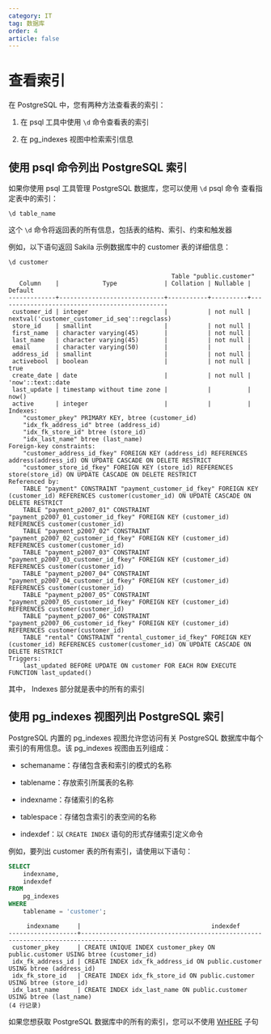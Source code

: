 ```yaml
---
category: IT
tag: 数据库
order: 4
article: false
---
```


# 查看索引

在 PostgreSQL 中，您有两种方法查看表的索引：

1. 在 psql 工具中使用 `\d` 命令查看表的索引

2. 在 pg_indexes 视图中检索索引信息

## 使用 psql 命令列出 PostgreSQL 索引

如果你使用 psql 工具管理 PostgreSQL 数据库，您可以使用 `\d` psql 命令 查看指定表中的索引：

```postgresql
\d table_name
```

这个 `\d` 命令将返回表的所有信息，包括表的结构、索引、约束和触发器

例如，以下语句返回 Sakila 示例数据库中的 customer 表的详细信息：

```postgresql
\d customer
```

```text
                                             Table "public.customer"
   Column    |            Type             | Collation | Nullable |                    Default
-------------+-----------------------------+-----------+----------+-----------------------------------------------
 customer_id | integer                     |           | not null | nextval('customer_customer_id_seq'::regclass)
 store_id    | smallint                    |           | not null |
 first_name  | character varying(45)       |           | not null |
 last_name   | character varying(45)       |           | not null |
 email       | character varying(50)       |           |          |
 address_id  | smallint                    |           | not null |
 activebool  | boolean                     |           | not null | true
 create_date | date                        |           | not null | 'now'::text::date
 last_update | timestamp without time zone |           |          | now()
 active      | integer                     |           |          |
Indexes:
    "customer_pkey" PRIMARY KEY, btree (customer_id)
    "idx_fk_address_id" btree (address_id)
    "idx_fk_store_id" btree (store_id)
    "idx_last_name" btree (last_name)
Foreign-key constraints:
    "customer_address_id_fkey" FOREIGN KEY (address_id) REFERENCES address(address_id) ON UPDATE CASCADE ON DELETE RESTRICT
    "customer_store_id_fkey" FOREIGN KEY (store_id) REFERENCES store(store_id) ON UPDATE CASCADE ON DELETE RESTRICT
Referenced by:
    TABLE "payment" CONSTRAINT "payment_customer_id_fkey" FOREIGN KEY (customer_id) REFERENCES customer(customer_id) ON UPDATE CASCADE ON DELETE RESTRICT
    TABLE "payment_p2007_01" CONSTRAINT "payment_p2007_01_customer_id_fkey" FOREIGN KEY (customer_id) REFERENCES customer(customer_id)
    TABLE "payment_p2007_02" CONSTRAINT "payment_p2007_02_customer_id_fkey" FOREIGN KEY (customer_id) REFERENCES customer(customer_id)
    TABLE "payment_p2007_03" CONSTRAINT "payment_p2007_03_customer_id_fkey" FOREIGN KEY (customer_id) REFERENCES customer(customer_id)
    TABLE "payment_p2007_04" CONSTRAINT "payment_p2007_04_customer_id_fkey" FOREIGN KEY (customer_id) REFERENCES customer(customer_id)
    TABLE "payment_p2007_05" CONSTRAINT "payment_p2007_05_customer_id_fkey" FOREIGN KEY (customer_id) REFERENCES customer(customer_id)
    TABLE "payment_p2007_06" CONSTRAINT "payment_p2007_06_customer_id_fkey" FOREIGN KEY (customer_id) REFERENCES customer(customer_id)
    TABLE "rental" CONSTRAINT "rental_customer_id_fkey" FOREIGN KEY (customer_id) REFERENCES customer(customer_id) ON UPDATE CASCADE ON DELETE RESTRICT
Triggers:
    last_updated BEFORE UPDATE ON customer FOR EACH ROW EXECUTE FUNCTION last_updated()
```

其中， Indexes 部分就是表中的所有的索引

## 使用 pg_indexes 视图列出 PostgreSQL 索引

PostgreSQL 内置的 pg_indexes 视图允许您访问有关 PostgreSQL 数据库中每个索引的有用信息。该 pg_indexes 视图由五列组成：

- schemaname：存储包含表和索引的模式的名称

- tablename：存放索引所属表的名称

- indexname：存储索引的名称

- tablespace：存储包含索引的表空间的名称

- indexdef：以 `CREATE INDEX` 语句的形式存储索引定义命令

例如，要列出 customer 表的所有索引，请使用以下语句：

```sql
SELECT
    indexname,
    indexdef
FROM
    pg_indexes
WHERE
    tablename = 'customer';
```

```text
     indexname     |                                    indexdef
-------------------+--------------------------------------------------------------------------------
 customer_pkey     | CREATE UNIQUE INDEX customer_pkey ON public.customer USING btree (customer_id)
 idx_fk_address_id | CREATE INDEX idx_fk_address_id ON public.customer USING btree (address_id)
 idx_fk_store_id   | CREATE INDEX idx_fk_store_id ON public.customer USING btree (store_id)
 idx_last_name     | CREATE INDEX idx_last_name ON public.customer USING btree (last_name)
(4 行记录)
```

如果您想获取 PostgreSQL 数据库中的所有的索引，您可以不使用 [WHERE](../basic/where.md) 子句